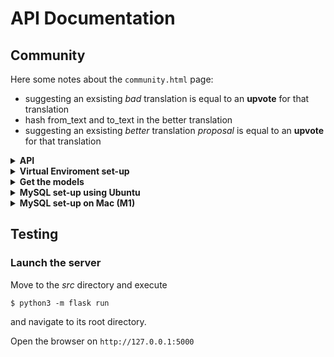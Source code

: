 # API Documentation

## Community
Here some notes about the `community.html` page:
*   suggesting an exsisting *bad* translation is equal to an **upvote** for that translation 
*   hash from_text and to_text in the better translation
*   suggesting an exsisting *better* translation *proposal* is equal to an **upvote** for that translation

<details>
<summary><strong>API</strong></summary>

## Translate API
### Query
```typescript
{
"from" : string, // source language
"to" : string, // target language
"from_text" : string, // text to be translated
"id" : int // request id
}
```

### Response
```typescript
{
"to_text" : string, // translated text
"id" : int // request id
}
```

## badTranslations write
```typescript
{
"from" : string, // source language
"to" : string, // target language
"from_text" : string, // text to be translated
"to_text" : string, // bad translation
"id" : int // request id
}
```

## badTranslations read (TODO: update for the **filter**)
### Query
```typescript
{
  "page" : int, //page number to be loaded
  "from" : string, // source language if we want to filter the results
  "to" : string // target language if we want to filter the results
}
```
### Response
```typescript
{
"from" : string, // source language
"to" : string, // target language
"from_text" : string, // text to be translated
"to_text" : string, // bad translation
"id" : int // request id
"complaints": int // number of complaints
}
```
## possibleBetterTranslations write
```typescript
{
  "from_text" : string, // text to be translated
  "to_text" : string, // proposed translation
  "secondid" : int, // request id
  "fid" : int // foreign key pointing at the bad translation
}
```

## possibleBetterTranslations read
```typescript
{
  "fid" : int, // foreign key pointing at the bad translation
  "page" : int // page number of the possible translations to be seen
}
```

## possibleBetterTranslations votes
```typescript
{
  "secondid" : int, // id of the possibleBetterTranslation
  "operation": int //+1 or -1 for a vote
}
```
</details>

<details>
<summary><strong>Virtual Enviroment set-up</strong></summary>

#### 1) Clone this repo
```
$ git clone https://github.com/aiman-al-masoud/translator-cloud-project.git
```
and navigate to its root directory.


#### 2) Create a python virtual environment
Use this name necessarily, because of the *.gitignore*
```
$ python3 -m venv .venv
```

(You'll be prompted to install the 'venv' module if you don't have it yet).


#### 3) Activate the virtual environment

```
$ source .venv/bin/activate
```

(You should notice that the console starts displaying the virtual environment's name before your username and the dollar-sign).

To exit from the virtual environment
```
$ deactivate
```

#### 4) Install this app's dependencies
Inside the virtual environment you just created:

```
(venv)$ pip install -r requirements.txt
```
</details>

<details>
<summary><strong>Get the models</strong> </summary>
Move to the *tests* directory and execute

```sh
python3 install-packages.py -f en -t it -txt "Hello World"
# en -> it
```

```sh
python3 install-packages.py -f it -t en -txt "Ciao Mondo"
# it -> en
```

If there are any problems with downloading language packages:
```
$ python3
>>> import argostranslate.package
>>> argostranslate.package.update_package_index()
>>> exit()
```

And then run the two commands above.
</details>

<details>
<summary><strong>MySQL set-up using Ubuntu</strong></summary>

#### 1) Update repositories
```sh
sudo apt update
```

#### 2) Install MySQL
```sh
sudo apt-get install mysql-server
```
and check if it is correctly installed
```sh
systemctl is-active mysql
```

#### 3) Set password
```sh
sudo mysql_secure_installation
# enter "2"
```

Use as password: `Cloud_08`
```sh
sudo mysql
```

```sh
ALTER USER 'root'@'localhost' IDENTIFIED WITH mysql_native_password BY 'Cloud_08';
```

```sh
FLUSH PRIVILEGES;
```

```sh
exit
```

#### 4) Enter in mySQL
```sh
mysql -u root -p
```

```sh
systemctl status mysql.service
# check if the service is running
```

#### 5) Create database and tables
```sh
CREATE DATABASE `flask`;
```
```
use flask;
```
```sh
CREATE TABLE badTranslations (
FROMTAG varchar(2) not null,
TOTAG varchar(2) not null,
FROM_TEXT varchar(60) not null,
TO_TEXT varchar(60) not null,
ID integer(30) not null,
PRIMARY KEY (ID)
);
```

#### 6) Install the python library
```sh
pip install flask-mysqldb
```
For Linux/Unix platforms, before it, install
```sh
sudo apt install libmysqlclient-dev
```

### 7) Upgrade the database
Login to MySQL
```sh
mysql -u root -p
# pswd is "Cloud_08"
```
Set the using database
```
mysql> use flask;
```
Add the new column to the table **badTranslations**
```
mysql> ALTER TABLE badTranslations ADD COMPLAINTS integer(5) not null;
```
```
CREATE TABLE possibleBetterTranslations (
FROM_TEXT varchar(60) not null,
TO_TEXT varchar(60) not null,
SECONDID integer(30) not null,
FID integer(30) not null,
FOREIGN KEY (FID) REFERENCES badTranslations(ID),
PRIMARY KEY (SECONDID)
);
```
Add a new column to the table **possibleBetterTranslations**
```
mysql> ALTER TABLE possibleBetterTranslations ADD VOTES integer(5) not null;
mysql> ALTER TABLE possibleBetterTranslations ADD TIMESTAMP timestamp not null;
```

</details>

<details>
<summary><strong>MySQL set-up on Mac (M1)</strong></summary>

#### 1) Update repositories
```sh
brew update
```

```sh
brew upgrade
```

#### 2) Install MySQL
```sh
brew install mysql
```

#### 3) Set password
```sh
ALTER USER 'root'@'localhost' IDENTIFIED WITH mysql_native_password BY 'Cloud_08';
```

```sh
FLUSH PRIVILEGES;
```

#### 4) Enter in mySQL
```sh
mysql -u root -p
```

#### 5) Create database and tables
```sh
CREATE DATABASE `flask`;
```
```
use flask;
```
```sh
CREATE TABLE badTranslations (
FROMTAG varchar(2) not null,
TOTAG varchar(2) not null,
FROM_TEXT varchar(60) not null,
TO_TEXT varchar(60) not null,
ID integer(30) not null,
PRIMARY KEY (ID)
);
```
</details>

## Testing
### Launch the server
Move to the *src* directory and execute
```
$ python3 -m flask run
```
and navigate to its root directory.

Open the browser on `http://127.0.0.1:5000`
